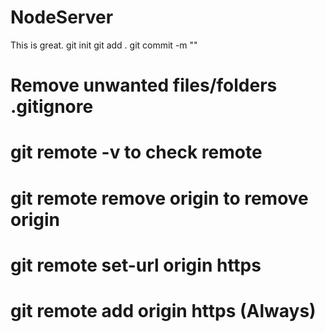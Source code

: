 # NodeServer
This is great. 
git init
git add .
git commit -m ""

# Remove unwanted files/folders .gitignore

# git remote -v to check remote

# git remote remove origin to remove origin

# git remote set-url origin https

# git remote add origin https (Always)
